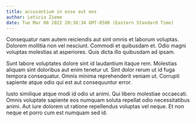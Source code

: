 ```yaml
---
title: accusantium in esse aut eos
author: Leticia Zieme
date: Tue Mar 08 2022 20:38:34 GMT-0500 (Eastern Standard Time)
---
```

Consequatur nam autem reiciendis aut sint omnis et laborum voluptas. Dolorem mollitia non vel nesciunt. Commodi et quibusdam et. Odio magni voluptas molestias at asperiores. Quis dicta illo quibusdam ad ipsam.

 Sunt labore voluptates dolore sint id laudantium itaque rem. Molestias aliquam sint doloribus aut enim tenetur ut. Sint dolor rerum ut id fuga tempora consequatur. Omnis minima reprehenderit veniam ut. Corrupti sapiente atque odio qui est aut consequuntur error.

 Iusto similique atque modi id odio ut animi. Qui libero molestiae occaecati. Omnis voluptate sapiente eos numquam soluta repellat odio necessitatibus animi. Aut iure dolorem ut ratione repellendus voluptas vel neque. Et non neque et porro cum est numquam sed id.